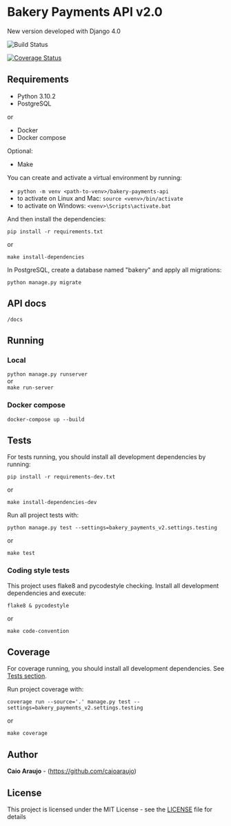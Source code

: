 # Bakery Payments API v2.0

New version developed with Django 4.0

![Build Status](https://github.com/caioaraujo/bakery_payments_api_v2/actions/workflows/main.yml/badge.svg)

[![Coverage Status](https://coveralls.io/repos/github/caioaraujo/bakery_payments_api_v2/badge.svg?branch=master&kill_cache=1)](https://coveralls.io/github/caioaraujo/bakery_payments_api_v2?branch=master)

## Requirements

- Python 3.10.2
- PostgreSQL

or

- Docker
- Docker compose

Optional:

- Make

You can create and activate a virtual environment by running:

- `python -m venv <path-to-venv>/bakery-payments-api`
- to activate on Linux and Mac: `source <venv>/bin/activate`
- to activate on Windows: `<venv>\Scripts\activate.bat`

And then install the dependencies:

`pip install -r requirements.txt`

or

`make install-dependencies`

In PostgreSQL, create a database named "bakery" and apply all migrations:

`python manage.py migrate`

## API docs

`/docs`

## Running 

### Local

`python manage.py runserver`<br>
or<br>
`make run-server`

### Docker compose

`docker-compose up --build`

## Tests

For tests running, you should install all development dependencies by running:

`pip install -r requirements-dev.txt`

or

`make install-dependencies-dev`

Run all project tests with:

`python manage.py test --settings=bakery_payments_v2.settings.testing`

or

`make test`

### Coding style tests

This project uses flake8 and pycodestyle checking. Install all development dependencies and execute:

`flake8 & pycodestyle`

or

`make code-convention`

## Coverage

For coverage running, you should install all development dependencies. See [Tests section](#Tests).

Run project coverage with:

`coverage run --source='.' manage.py test --settings=bakery_payments_v2.settings.testing`

or

`make coverage`

## Author

**Caio Araujo** - (https://github.com/caioaraujo)

## License

This project is licensed under the MIT License - see the [LICENSE](LICENSE) file for details

